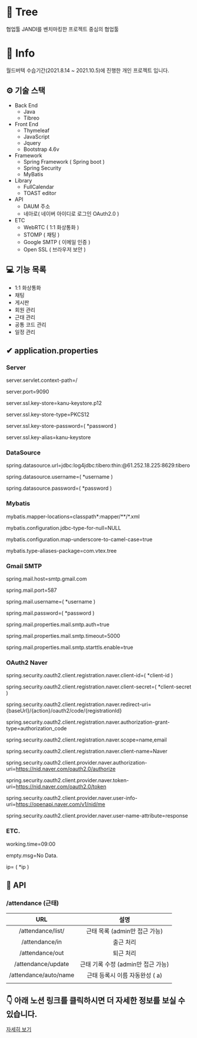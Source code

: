# 🌳 Tree

협업툴 JANDI를 벤치마킹한 프로젝트 중심의 협업툴



# 📃 Info

월드버텍 수습기간(2021.8.14 ~ 2021.10.5)에 진행한 개인 프로젝트 입니다.

## ⚙ 기술 스택

+ Back End
  + Java
  + Tibreo
+ Front End
  + Thymeleaf
  + JavaScript
  + Jquery
  + Bootstrap 4.6v
+ Framework
  + Spring Framework ( Spring boot )
  + Spring Security
  + MyBatis
+ Library
  + FullCalendar
  + TOAST editor
+ API
  + DAUM 주소
  + 네아로( 네이버 아이디로 로그인 OAuth2.0 )
+ ETC
  + WebRTC ( 1:1 화상통화 )
  + STOMP ( 채팅 )
  + Google SMTP ( 이메일 인증 )
  + Open SSL ( 브라우저 보안 )
    

## 💻 기능 목록

+ 1:1 화상통화
+ 채팅
+ 게시판
+ 회원 관리
+ 근태 관리
+ 공통 코드 관리
+ 일정 관리

## ✔ application.properties 
### Server

server.servlet.context-path=/

server.port=9090

server.ssl.key-store=kanu-keystore.p12

server.ssl.key-store-type=PKCS12

server.ssl.key-store-password=( *password )

server.ssl.key-alias=kanu-keystore

### DataSource

spring.datasource.url=jdbc:log4jdbc:tibero:thin:@61.252.18.225:8629:tibero

spring.datasource.username=( *username )

spring.datasource.password=( *password )

### Mybatis

mybatis.mapper-locations=classpath*:mapper/**/*.xml

mybatis.configuration.jdbc-type-for-null=NULL

mybatis.configuration.map-underscore-to-camel-case=true

mybatis.type-aliases-package=com.vtex.tree

### Gmail SMTP

spring.mail.host=smtp.gmail.com

spring.mail.port=587

spring.mail.username=( *username )

spring.mail.password=( *password )

spring.mail.properties.mail.smtp.auth=true

spring.mail.properties.mail.smtp.timeout=5000

spring.mail.properties.mail.smtp.starttls.enable=true

### OAuth2 Naver

spring.security.oauth2.client.registration.naver.client-id=( *client-id )

spring.security.oauth2.client.registration.naver.client-secret=( *client-secret )

spring.security.oauth2.client.registration.naver.redirect-uri={baseUrl}/{action}/oauth2/code/{registrationId}

spring.security.oauth2.client.registration.naver.authorization-grant-type=authorization_code

spring.security.oauth2.client.registration.naver.scope=name,email

spring.security.oauth2.client.registration.naver.client-name=Naver

spring.security.oauth2.client.provider.naver.authorization-uri=https://nid.naver.com/oauth2.0/authorize

spring.security.oauth2.client.provider.naver.token-uri=https://nid.naver.com/oauth2.0/token

spring.security.oauth2.client.provider.naver.user-info-uri=https://openapi.naver.com/v1/nid/me

spring.security.oauth2.client.provider.naver.user-name-attribute=response

### ETC.

working.time=09:00

empty.msg=No Data.

ip= ( *ip )



## 🍱 API

### /attendance (근태)

|          URL          |                설명                |
| :-------------------: | :--------------------------------: |
|   /attendance/list/   |   근태 목록 (admin만 접근 가능)    |
|    /attendance/in     |             출근 처리              |
|    /attendance/out    |             퇴근 처리              |
|  /attendance/update   | 근태 기록 수정 (admin만 접근 가능) |
| /attendance/auto/name |   근태 등록시 이름 자동완성 ( a)   |
|                       |                                    |



## 👇 아래 노션 링크를 클릭하시면 더 자세한 정보를 보실 수 있습니다.

[자세히 보기](https://lucky-continent-f31.notion.site/Tree-1eb851df2a814b5a9ae2faadb8eea231)
